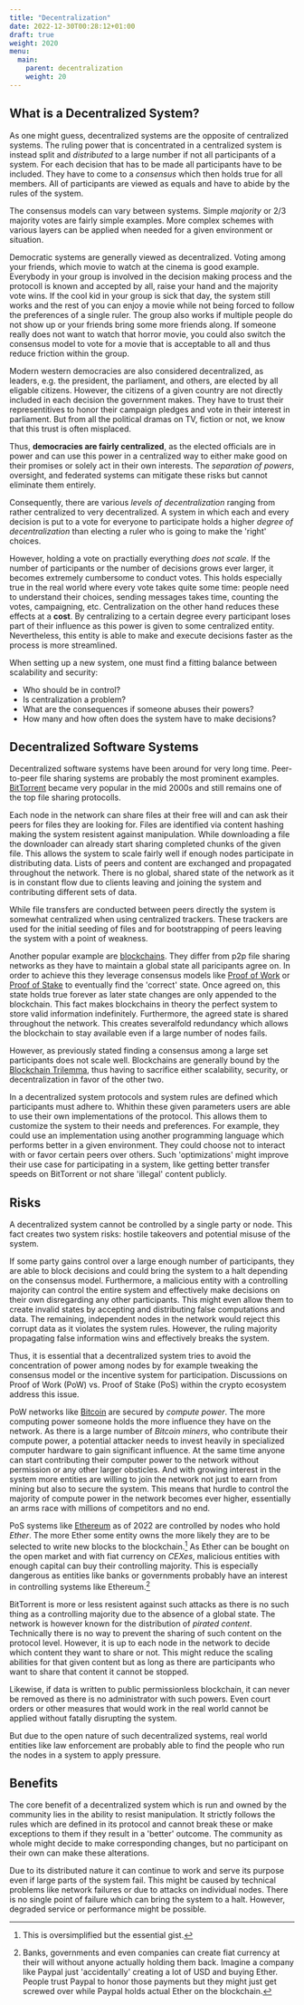 ```yaml
---
title: "Decentralization"
date: 2022-12-30T00:28:12+01:00
draft: true
weight: 2020
menu:
  main:
    parent: decentralization
    weight: 20
---
```


## What is a Decentralized System?

As one might guess, decentralized systems are the opposite of centralized
systems.
The ruling power that is concentrated in a centralized system is instead split
and _distributed_ to a large number if not all participants of a system.
For each decision that has to be made all participants have to be included.
They have to come to a _consensus_ which then holds true for all members.
All of participants are viewed as equals and have to abide by the rules of the
system.

The consensus models can vary between systems.
Simple _majority_ or 2/3 majority votes are fairly simple examples.
More complex schemes with various layers can be applied when needed for a given
environment or situation.

Democratic systems are generally viewed as decentralized.
Voting among your friends, which movie to watch at the cinema is good example.
Everybody in your group is involved in the decision making process and the
protocoll is known and accepted by all, raise your hand and the majority vote
wins.
If the cool kid in your group is sick that day, the system still works and the
rest of you can enjoy a movie while not being forced to follow the preferences
of a single ruler.
The group also works if multiple people do not show up or your friends bring
some more friends along.
If someone really does not want to watch that horror movie, you could also
switch the consensus model to vote for a movie that is acceptable to all and
thus reduce friction within the group.

Modern western democracies are also considered decentralized, as leaders, e.g.
the president, the parliament, and others, are elected by all eligable
citizens.
However, the citizens of a given country are not directly included in each
decision the government makes.
They have to trust their representitives to honor their campaign pledges and
vote in their interest in parliament.
But from all the political dramas on TV, fiction or not, we know that this
trust is often misplaced.

Thus, __democracies are fairly centralized__, as the elected officials are in
power and can use this power in a centralized way to either make good on their
promises or solely act in their own interests.
The _separation of powers_, oversight, and federated systems can mitigate these
risks but cannot eliminate them entirely.

Consequently, there are various _levels of decentralization_ ranging from
rather centralized to very decentralized.
A system in which each and every decision is put to a vote for everyone to
participate holds a higher _degree of decentralization_ than electing a ruler
who is going to make the 'right' choices.

However, holding a vote on practially everything _does not scale_.
If the number of participants or the number of decisions grows ever larger,
it becomes extremely cumbersome to conduct votes.
This holds especially true in the real world where every vote takes quite some
time: people need to understand their choices, sending messages takes time,
counting the votes, campaigning, etc.
Centralization on the other hand reduces these effects at a __cost__.
By centralizing to a certain degree every participant loses part of their
influence as this power is given to some centralized entity.
Nevertheless, this entity is able to make and execute decisions faster as the
process is more streamlined.

When setting up a new system, one must find a fitting balance between
scalability and security:

* Who should be in control?
* Is centralization a problem?
* What are the consequences if someone abuses their powers?
* How many and how often does the system have to make decisions?
<!-- TODO -->

<!-- TODO owned by nobody but the participants -->


## Decentralized Software Systems

Decentralized software systems have been around for very long time.
Peer-to-peer file sharing systems are probably the most prominent examples.
[BitTorrent](https://en.wikipedia.org/wiki/BitTorrent) became very popular in
the mid 2000s and still remains one of the top file sharing protocolls.

Each node in the network can share files at their free will and can ask their
peers for files they are looking for.
Files are identified via content hashing making the system resistent against
manipulation.
While downloading a file the downloader can already start sharing completed
chunks of the given file.
This allows the system to scale fairly well if enough nodes participate in
distributing data.
Lists of peers and content are exchanged and propagated throughout the network.
There is no global, shared state of the network as it is in constant flow due
to clients leaving and joining the system and contributing different sets of
data.

While file transfers are conducted between peers directly the system is
somewhat centralized when using centralized trackers.
These trackers are used for the initial seeding of files and for bootstrapping
of peers leaving the system with a point of weakness.

Another popular example are
[blockchains](https://en.wikipedia.org/wiki/Blockchain).
They differ from p2p file sharing networks as they have to maintain a global
state all paricipants agree on.
In order to achieve this they leverage consensus models like [Proof of
Work](https://en.wikipedia.org/wiki/Proof_of_work) or [Proof of
Stake](https://en.wikipedia.org/wiki/Proof_of_stake) to eventually find the
'correct' state.
Once agreed on, this state holds true forever as later state changes are only
appended to the blockchain.
This fact makes blockchains in theory the perfect system to store valid
information indefinitely.
Furthermore, the agreed state is shared throughout the network.
This creates severalfold redundancy which allows the blockchain to stay
available even if a large number of nodes fails.

However, as previously stated finding a consensus among a large set
participants does not scale well.
Blockchains are generally bound by the [Blockchain
Trilemma](https://vitalik.ca/general/2021/04/07/sharding.html), thus having to
sacrifice either scalability, security, or decentralization in favor of the
other two.

In a decentralized system protocols and system rules are defined which
participants must adhere to.
Whithin these given parameters users are able to use their own implementations
of the protocol.
This allows them to customize the system to their needs and preferences.
For example, they could use an implementation using another programming
language which performs better in a given environment.
They could choose not to interact with or favor certain peers over others.
Such 'optimizations' might improve their use case for participating in a
system, like getting better transfer speeds on BitTorrent or not share
'illegal' content publicly.
<!-- TODO protocoll and system rules, own implementation within the protocol -->
<!-- TODO no single point of truth, state is distributed throughout the network -->

## Risks

A decentralized system cannot be controlled by a single party or node.
This fact creates two system risks: hostile takeovers and potential misuse of
the system.

If some party gains control over a large enough number of participants, they
are able to block decisions and could bring the system to a halt depending on
the consensus model.
Furthermore, a malicious entity with a controlling majority can control the
entire system and effectively make decisions on their own disregarding any
other participants.
This might even allow them to create invalid states by accepting and
distributing false computations and data.
The remaining, independent nodes in the network would reject this corrupt data
as it violates the system rules.
However, the ruling majority propagating false information wins and effectively
breaks the system.

Thus, it is essential that a decentralized system tries to avoid the
concentration of power among nodes by for example tweaking the consensus model
or the incentive system for participation.
Discussions on Proof of Work (PoW) vs. Proof of Stake (PoS) within the crypto
ecosystem address this issue.

PoW networks like [Bitcoin](https://bitcoin.org/) are secured by _compute
power_.
The more computing power someone holds the more influence they have on the
network.
As there is a large number of _Bitcoin miners_, who contribute their compute
power, a potential attacker needs to invest heavily in specialized computer
hardware to gain significant influence.
At the same time anyone can start contributing their computer power to the
network without permission or any other larger obsticles.
And with growing interest in the system more entities are willing to join the
network not just to earn from mining but also to secure the system.
This means that hurdle to control the majority of compute power in the network
becomes ever higher, essentially an arms race with millions of competitors and
no end.

PoS systems like [Ethereum](https://ethereum.org/) as of 2022 are controlled by
nodes who hold _Ether_.
The more Ether some entity owns the more likely they are to be selected to
write new blocks to the blockchain.[^ethmining]
As Ether can be bought on the open market and with fiat currency on _CEXes_,
malicious entities with enough capital can buy their controlling majority.
This is especially dangerous as entities like banks or governments probably
have an interest in controlling systems like Ethereum.[^ethmoney]

[^ethmining]: This is oversimplified but the essential gist.
[^ethmoney]: Banks, governments and even companies can create fiat currency at
    their will without anyone actually holding them back. Imagine a company
    like Paypal just 'accidentally' creating a lot of USD and buying Ether.
    People trust Paypal to honor those payments but they might just get screwed
    over while Paypal holds actual Ether on the blockchain.

BitTorrent is more or less resistent against such attacks as there is no such
thing as a controlling majority due to the absence of a global state.
The network is however known for the distribution of _pirated content_.
Technically there is no way to prevent the sharing of such content on the
protocol level.
However, it is up to each node in the network to decide which content they want
to share or not.
This might reduce the scaling abilities for that given content but as long as
there are participants who want to share that content it cannot be stopped.

Likewise, if data is written to public permissionless blockchain, it can never
be removed as there is no administrator with such powers.
Even court orders or other measures that would work in the real world cannot be
applied without fatally disrupting the system.

But due to the open nature of such decentralized systems, real world entities
like law enforcement are probably able to find the people who run the nodes in
a system to apply pressure.

## Benefits

The core benefit of a decentralized system which is run and owned by the
community lies in the ability to resist manipulation.
It strictly follows the rules which are defined in its protocol and cannot
break these or make exceptions to them if they result in a 'better' outcome.
The community as whole might decide to make corresponding changes, but no
participant on their own can make these alterations.

Due to its distributed nature it can continue to work and serve its purpose
even if large parts of the system fail.
This might be caused by technical problems like network failures or due to
attacks on individual nodes.
There is no single point of failure which can bring the system to a halt.
However, degraded service or performance might be possible.

<!-- TODO cannot be shut down -->

<!-- TODO -->
